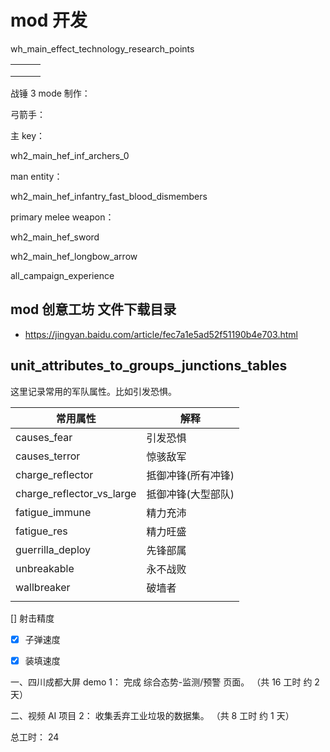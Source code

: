 # mod 开发

wh_main_effect_technology_research_points

|     |     |     |
| --- | --- | --- |
|     |     |     |
|     |     |     |
|     |     |     |

战锤 3 mode 制作：

弓箭手：

主 key：

wh2_main_hef_inf_archers_0

man entity：

wh2_main_hef_infantry_fast_blood_dismembers

primary melee weapon：

wh2_main_hef_sword

wh2_main_hef_longbow_arrow

all_campaign_experience

## mod 创意工坊 文件下载目录

- https://jingyan.baidu.com/article/fec7a1e5ad52f51190b4e703.html

## unit_attributes_to_groups_junctions_tables

这里记录常用的军队属性。比如引发恐惧。

| 常用属性                  | 解释               |
| ------------------------- | ------------------ |
| causes_fear               | 引发恐惧           |
| causes_terror             | 惊骇敌军           |
| charge_reflector          | 抵御冲锋(所有冲锋) |
| charge_reflector_vs_large | 抵御冲锋(大型部队) |
| fatigue_immune            | 精力充沛           |
| fatigue_res               | 精力旺盛           |
| guerrilla_deploy          | 先锋部属           |
| unbreakable               | 永不战败           |
| wallbreaker               | 破墙者             |
|                           |                    |

[] 射击精度

-[x] 子弹速度

-[x] 装填速度

一、四川成都大屏 demo
1： 完成 综合态势-监测/预警 页面。
（共 16 工时 约 2 天）

二、视频 AI 项目
2： 收集丢弃工业垃圾的数据集。
（共 8 工时 约 1 天）

总工时： 24
